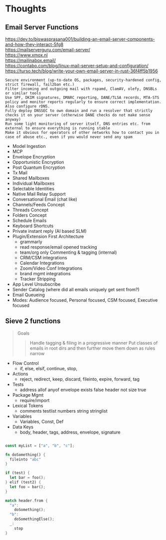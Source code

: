 # Thoughts

## Email Server Functions

https://dev.to/biswasprasana001/building-an-email-server-components-and-how-they-interact-5fg8  
https://mailserverguru.com/email-server/  
https://www.xmox.nl  
https://mailinabox.email/  
https://contabo.com/blog/linux-mail-server-setup-and-configuration/  
https://turso.tech/blog/write-your-own-email-server-in-rust-36f4ff5b1956  


    Secure environment (up-to-date OS, packages, security-hardened config, strict firewall, fail2ban etc.)
    Filter incoming and outgoing mail with rspamd, ClamAV, olefy, DNSBLs or similar tools
    Use SPF, DKIM signatures, DMARC reporting, DANE/TLSA records, MTA-STS policy and monitor reports regularly to ensure correct implementation. Also configure rDNS.
    Fully deploy DNSSEC to own domain and run a resolver that strictly checks it on your server (otherwise DANE checks do not make sense anyway)
    Run some light monitoring of server itself, DNS entries etc. from external to ensure everything is running stable
    Make it obvious for operators of other networks how to contact you in case of abuse etc., even if you would never send any spam


- Model Ingestion
- MCP
- Envelope Encryption
- Opportunistic Encryption
- Post Quantum Encryption
- Tx Mail
- Shared Mailboxes
- Individual Mailboxes
- Selectable Identities
- Native Mail Relay Support
- Conversational Email (chat like)
- Channels/Feeds Concept
- Threads Concept
- Folders Concept
- Schedule Emails
- Keyboard Shortcuts
- Private instant reply (AI based SLM)
- Plugin/Extension First Architecture
  - grammarly
  - read response/email opened tracking
  - team/org only Commenting & tagging (internal)
  - CRM/CSM integrations
  - Calendar Integrations
  - Zoom/Video Conf Integrations
  - brand mgmt integrations
  - Tracker Stripping
- App Level Unsubscribe
- Sender Catalog (where did all emails uniquely get sent from?)
- Email Queueing
- Modes: Audience focused, Personal focused, CSM focused, Executive focused

## Sieve 2 functions

> Goals
> > Handle tagging & filing in a progressive manner
> > Put classes of emails in root dirs and then further move them down as rules narrow

- Flow Control
  - if, else, elsif, continue, stop, 
- Actions
  - reject, redirect, keep, discard, fileinto, expire, forward, tag
- Tests
  - address allof anyof envelope exists false header not size true
- Package Mgmt
  - require/import
- Lexical Tokens
  - comments testlist numbers string stringlist
- Variables
  - Variables, Const, Def
- Data Keys
  - body, header, tags, address, envelope, signature

```rust

const myList = ["a", "b", "c"];

fn doSomething() {
  fileinto "abc"
}

if (test) {
  let bar = foo();
} elif (test2) {
  let foo = bar();
}

match header.from {
  "a":
    doSomething();
  "b":
    doSomethingElse();
  _:
    stop
}
```

